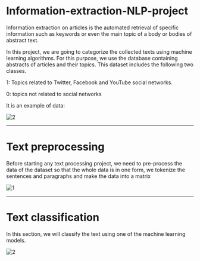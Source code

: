 # Information-extraction-NLP-project
Information extraction on articles is the automated retrieval of specific information such as keywords or even the main topic of a body or bodies of abstract text.

In this project, we are going to categorize the collected texts using machine learning algorithms. For this purpose, we use the database containing abstracts of articles and their topics. This dataset includes the following two classes.

1: Topics related to Twitter, Facebook and YouTube social networks.

0: topics not related to social networks

It is an example of data:

![2](https://user-images.githubusercontent.com/72104345/185800885-b1f19f7a-dd0f-4626-acf1-9b0cacbc23b5.png)
________________________________________________________________________________________
# Text preprocessing

Before starting any text processing project, we need to pre-process the data of the dataset so that the whole data is in one form, we tokenize the sentences and paragraphs and make the data into a matrix

![1](https://user-images.githubusercontent.com/72104345/185800826-d0deef67-7dbf-4706-91e5-93c4d8764143.png)

________________________________________________________________________________________
# Text classification

In this section, we will classify the text using one of the machine learning models.

![2](https://user-images.githubusercontent.com/72104345/185800885-b1f19f7a-dd0f-4626-acf1-9b0cacbc23b5.png)
